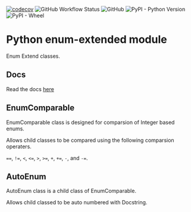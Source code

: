 [![codecov](https://codecov.io/gh/Amourspirit/python-enum-extend/branch/master/graph/badge.svg?token=mJ2HdGwSGy)](https://codecov.io/gh/Amourspirit/python-enum-extend) ![GitHub Workflow Status](https://img.shields.io/github/workflow/status/Amourspirit/python-enum-extend/CodeCov) ![GitHub](https://img.shields.io/github/license/Amourspirit/python-enum-extend) ![PyPI - Python Version](https://img.shields.io/pypi/pyversions/enum-extend) ![PyPI - Wheel](https://img.shields.io/pypi/wheel/enum-extend)

# Python enum-extended module

Enum Extend classes.

## Docs

Read the docs [here](https://python-enum-extend.readthedocs.io/)

## EnumComparable

EnumComparable class is designed for comparsion of Integer based enums.

Allows child classes to be compared using the following comparsion operaters.

`==`, `!=`, `<`, `<=`, `>`, `>=`, `+`, `+=`, `-`, and `-=`.

## AutoEnum

AutoEnum class is a child class of EnumComparable.

Allows child classed to be auto numbered with Docstring.
